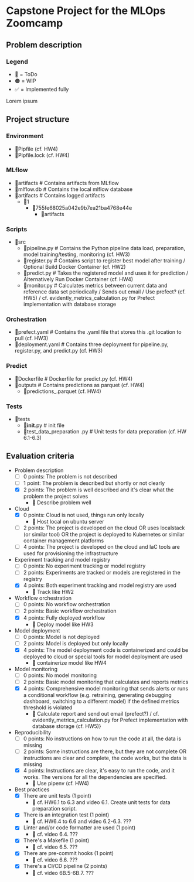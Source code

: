 # Capstone Project for the MLOps Zoomcamp
## Problem description

### Legend
- 🚩 = ToDo
- 🟠 = WIP
- ✅ = Implemented fully

Lorem ipsum

## Project structure

### Environment
- 🚩Pipfile (cf. HW4)
- 🚩Pipfile.lock (cf. HW4)

### MLflow
- 🚩artifacts        # Contains artifacts from MLflow
- 🚩mlflow.db        # Contains the local mlflow database
- 🚩artifacts        # Contains logged artifacts
  - 🚩1
    - 🚩755fe68025a042e9b7ea21ba4768e44e
      - 🚩artifacts

### Scripts
- 🚩src
  - 🚩pipeline.py      # Contains the Python pipeline data load, preparation, model training/testing, monitoring (cf. HW3)
  - 🚩register.py      # Contains script to register best model after training / Optional Build Docker Container (cf. HW2)
  - 🚩predict.py       # Takes the registered model and uses it for prediction / Alternatively Run Docker Container (cf. HW4)
  - 🚩monitor.py       # Calculates metrics between current data and reference data set periodically / Sends out email / Use prefect? (cf. HW5) / cf. evidently_metrics_calculation.py for Prefect implementation with database storage

### Orchestration
- 🚩prefect.yaml     # Contains the .yaml file that stores this .git location to pull (cf. HW3)
- 🚩deployment.yaml  # Contains three deployment for pipeline.py, register.py, and predict.py (cf. HW3)

### Predict
- 🚩Dockerfile       # Dockerfile for predict.py (cf. HW4)
- 🚩outputs          # Contains predictions as parquet (cf. HW4)
  - 🚩predictions_<ID>.parquet (cf. HW4)
 
### Tests
- 🚩tests
  - 🚩__init__.py                    # init file
  - 🚩test_data_preparation .py      # Unit tests for data preparation (cf. HW 6.1-6.3)

## Evaluation criteria
* Problem description
    * [ ] 0 points: The problem is not described
    * [ ] 1 point: The problem is described but shortly or not clearly 
    * [x] 2 points: The problem is well described and it's clear what the problem the project solves
      * 🚩 Describe problem well
* Cloud
    * [x] 0 points: Cloud is not used, things run only locally
      * 🚩 Host local on ubuntu server
    * [ ] 2 points: The project is developed on the cloud OR uses localstack (or similar tool) OR the project is deployed to Kubernetes or similar container management platforms
    * [ ] 4 points: The project is developed on the cloud and IaC tools are used for provisioning the infrastructure
* Experiment tracking and model registry
    * [ ] 0 points: No experiment tracking or model registry
    * [ ] 2 points: Experiments are tracked or models are registered in the registry
    * [x] 4 points: Both experiment tracking and model registry are used 
      * 🚩 Track like HW2
* Workflow orchestration
    * [ ] 0 points: No workflow orchestration
    * [ ] 2 points: Basic workflow orchestration
    * [x] 4 points:  Fully deployed workflow  
      * 🚩 Deploy model like HW3 
* Model deployment
    * [ ] 0 points: Model is not deployed
    * [ ] 2 points: Model is deployed but only locally
    * [x] 4 points: The model deployment code is containerized and could be deployed to cloud or special tools for model deployment are used 
      * 🚩 containerize model like HW4
* Model monitoring
    * [ ] 0 points: No model monitoring
    * [ ] 2 points: Basic model monitoring that calculates and reports metrics
    * [x] 4 points: Comprehensive model monitoring that sends alerts or runs a conditional workflow (e.g. retraining, generating debugging dashboard, switching to a different model) if the defined metrics threshold is violated 
      * 🚩 Calculate report and send out email (prefect?) / cf. evidently_metrics_calculation.py for Prefect implementation with database storage (cf. HW5)} 
* Reproducibility
    * [ ] 0 points: No instructions on how to run the code at all, the data is missing
    * [ ] 2 points: Some instructions are there, but they are not complete OR instructions are clear and complete, the code works, but the data is missing
    * [x] 4 points: Instructions are clear, it's easy to run the code, and it works. The versions for all the dependencies are specified. 
      * 🚩 Use pipenv (cf. HW4)
* Best practices
    * [x] There are unit tests (1 point) 
      * 🚩 cf. HW6.1 to 6.3 and video 6.1. Create unit tests for data preparation script.
    * [x] There is an integration test (1 point) 
      * 🚩 cf. HW6.4 to 6.6 and video 6.2-6.3. ???
    * [x] Linter and/or code formatter are used (1 point) 
      * 🚩 cf. video 6.4. ???
    * [x] There's a Makefile (1 point) 
      * 🚩 cf. video 6.5. ???
    * [x] There are pre-commit hooks (1 point) 
      * 🚩 cf. video 6.6. ???
    * [x] There's a CI/CD pipeline (2 points) 
      * 🚩 cf. video 6B.5-6B.7. ???

